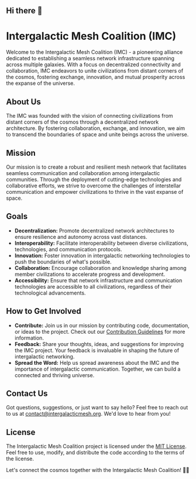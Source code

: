 ## Hi there 👋

# Intergalactic Mesh Coalition (IMC)

Welcome to the Intergalactic Mesh Coalition (IMC) - a pioneering alliance dedicated to establishing a seamless network infrastructure spanning across multiple galaxies. With a focus on decentralized connectivity and collaboration, IMC endeavors to unite civilizations from distant corners of the cosmos, fostering exchange, innovation, and mutual prosperity across the expanse of the universe.

## About Us

The IMC was founded with the vision of connecting civilizations from distant corners of the cosmos through a decentralized network architecture. By fostering collaboration, exchange, and innovation, we aim to transcend the boundaries of space and unite beings across the universe.

## Mission

Our mission is to create a robust and resilient mesh network that facilitates seamless communication and collaboration among intergalactic communities. Through the deployment of cutting-edge technologies and collaborative efforts, we strive to overcome the challenges of interstellar communication and empower civilizations to thrive in the vast expanse of space.

## Goals

- **Decentralization:** Promote decentralized network architectures to ensure resilience and autonomy across vast distances.
- **Interoperability:** Facilitate interoperability between diverse civilizations, technologies, and communication protocols.
- **Innovation:** Foster innovation in intergalactic networking technologies to push the boundaries of what's possible.
- **Collaboration:** Encourage collaboration and knowledge sharing among member civilizations to accelerate progress and development.
- **Accessibility:** Ensure that network infrastructure and communication technologies are accessible to all civilizations, regardless of their technological advancements.

## How to Get Involved

- **Contribute:** Join us in our mission by contributing code, documentation, or ideas to the project. Check out our [Contribution Guidelines](CONTRIBUTING.md) for more information.
- **Feedback:** Share your thoughts, ideas, and suggestions for improving the IMC project. Your feedback is invaluable in shaping the future of intergalactic networking.
- **Spread the Word:** Help us spread awareness about the IMC and the importance of intergalactic communication. Together, we can build a connected and thriving universe.

## Contact Us

Got questions, suggestions, or just want to say hello? Feel free to reach out to us at [contact@intergalacticmesh.org](mailto:contact@intergalacticmesh.org). We'd love to hear from you!

## License

The Intergalactic Mesh Coalition project is licensed under the [MIT License](LICENSE). Feel free to use, modify, and distribute the code according to the terms of the license.

Let's connect the cosmos together with the Intergalactic Mesh Coalition! 🌌🚀

<!--

**Here are some ideas to get you started:**

🙋‍♀️ A short introduction - what is your organization all about?
🌈 Contribution guidelines - how can the community get involved?
👩‍💻 Useful resources - where can the community find your docs? Is there anything else the community should know?
🍿 Fun facts - what does your team eat for breakfast?
🧙 Remember, you can do mighty things with the power of [Markdown](https://docs.github.com/github/writing-on-github/getting-started-with-writing-and-formatting-on-github/basic-writing-and-formatting-syntax)
-->
